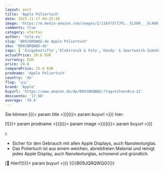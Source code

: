 ```yaml
---
layout: post
title: 'Apple Poliertuch'
date: 2023-11-17 04:25:49
image: 'https://m.media-amazon.com/images/I/11KX7SlTJFL._SL500_._SL400_.jpg'
comments: true
category: ofertas
author: 'tole.es'
slug: 'B09JQRQWQG-de Apple Poliertuch'
sku: 'B09JQRQWQG-de'
tags: [ 'Eingabestifte','Elektronik & Foto','Handy- & Smartwatch-Zubehör','Handys & Zubehör','apple','🇩🇪', ]
actualPrice: 20.6 EUR
currency: EUR
price: 20.6
comparePrice: 25.0 EUR
prodname: 'Apple Poliertuch'
country: 'de'
flag: '🇩🇪'
brand: 'Apple'
buyurl: 'https://www.amazon.de/dp/B09JQRQWQG/?tag=tolees0ca-21'
descuento: '17.60'
average: '20.6'
---
```


Sie können [{{< param title >}}]({{< param buyurl >}}) hier:

[![{{< param prodname >}}]({{< param image >}})]({{< param buyurl >}})

ℹ️:

- Sicher für den Gebrauch mit allen Apple Displays, auch Nano­texturglas.
- Das Poliertuch ist aus einem weichen, abrieb­freien Material und reinigt jedes Apple Display, auch Nano­textur­glas, schonend und gründlich.

[🛒 Hier!!]({{< param buyurl >}})
{{<world>}}B09JQRQWQG{{</world>}}
